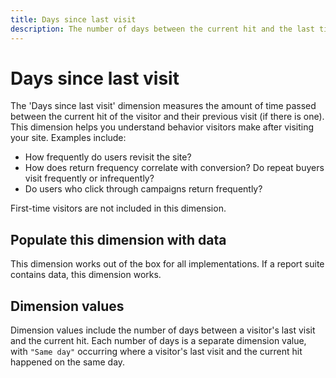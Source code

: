```yaml
---
title: Days since last visit
description: The number of days between the current hit and the last time they visited.
---
```


# Days since last visit

The 'Days since last visit' dimension measures the amount of time passed between the current hit of the visitor and their previous visit (if there is one). This dimension helps you understand behavior visitors make after visiting your site. Examples include:

* How frequently do users revisit the site? 
* How does return frequency correlate with conversion? Do repeat buyers visit frequently or infrequently? 
* Do users who click through campaigns return frequently?

First-time visitors are not included in this dimension.

## Populate this dimension with data

This dimension works out of the box for all implementations. If a report suite contains data, this dimension works.

## Dimension values

Dimension values include the number of days between a visitor's last visit and the current hit. Each number of days is a separate dimension value, with `"Same day"` occurring where a visitor's last visit and the current hit happened on the same day.
